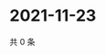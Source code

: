 # 2021-11-23

共 0 条

<!-- BEGIN WEIBO -->
<!-- 最后更新时间 Tue Nov 23 2021 03:11:36 GMT+0800 (China Standard Time) -->

<!-- END WEIBO -->
